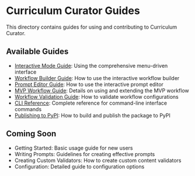 # Curriculum Curator Guides

This directory contains guides for using and contributing to Curriculum Curator.

## Available Guides

- [Interactive Mode Guide](interactive-mode.md): Using the comprehensive menu-driven interface
- [Workflow Builder Guide](workflow-builder.md): How to use the interactive workflow builder
- [Prompt Editor Guide](prompt-editor.md): How to use the interactive prompt editor
- [MVP Workflow Guide](mvp-workflow.md): Details on using and extending the MVP workflow
- [Workflow Validation Guide](workflow-validation.md): How to validate workflow configurations
- [CLI Reference](cli-reference.md): Complete reference for command-line interface commands
- [Publishing to PyPI](pypi-publishing.md): How to build and publish the package to PyPI

## Coming Soon

- Getting Started: Basic usage guide for new users
- Writing Prompts: Guidelines for creating effective prompts
- Creating Custom Validators: How to create custom content validators
- Configuration: Detailed guide to configuration options